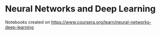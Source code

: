 # Neural Networks and Deep Learning
Notebooks created on https://www.coursera.org/learn/neural-networks-deep-learning
